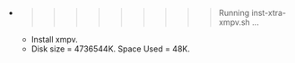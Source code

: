 * >>>>>>>>> Running inst-xtra-xmpv.sh ...
  * Install xmpv.
  * Disk size = 4736544K. Space Used = 48K.
